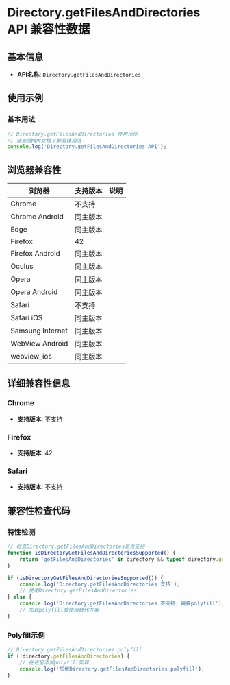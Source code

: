 # Directory.getFilesAndDirectories API 兼容性数据

## 基本信息

- **API名称**: `Directory.getFilesAndDirectories`

## 使用示例

### 基本用法

```javascript
// Directory.getFilesAndDirectories 使用示例
// 请查阅MDN文档了解具体用法
console.log('Directory.getFilesAndDirectories API');
```

## 浏览器兼容性

| 浏览器 | 支持版本 | 说明 |
|--------|----------|------|
| Chrome | 不支持 |  |
| Chrome Android | 同主版本 |  |
| Edge | 同主版本 |  |
| Firefox | 42 |  |
| Firefox Android | 同主版本 |  |
| Oculus | 同主版本 |  |
| Opera | 同主版本 |  |
| Opera Android | 同主版本 |  |
| Safari | 不支持 |  |
| Safari iOS | 同主版本 |  |
| Samsung Internet | 同主版本 |  |
| WebView Android | 同主版本 |  |
| webview_ios | 同主版本 |  |

## 详细兼容性信息

### Chrome

- **支持版本**: 不支持

### Firefox

- **支持版本**: 42

### Safari

- **支持版本**: 不支持

## 兼容性检查代码

### 特性检测

```javascript
// 检查Directory.getFilesAndDirectories是否支持
function isDirectoryGetFilesAndDirectoriesSupported() {
    return 'getFilesAndDirectories' in directory && typeof directory.getFilesAndDirectories === 'function';
}

if (isDirectoryGetFilesAndDirectoriesSupported()) {
    console.log('Directory.getFilesAndDirectories 支持');
    // 使用Directory.getFilesAndDirectories
} else {
    console.log('Directory.getFilesAndDirectories 不支持，需要polyfill');
    // 加载polyfill或使用替代方案
}
```

### Polyfill示例

```javascript
// Directory.getFilesAndDirectories polyfill
if (!directory.getFilesAndDirectories) {
    // 在这里添加polyfill实现
    console.log('加载Directory.getFilesAndDirectories polyfill');
}
```

